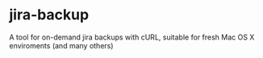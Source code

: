 jira-backup
===========

A tool for on-demand jira backups with cURL, suitable for fresh Mac OS X enviroments (and many others)
